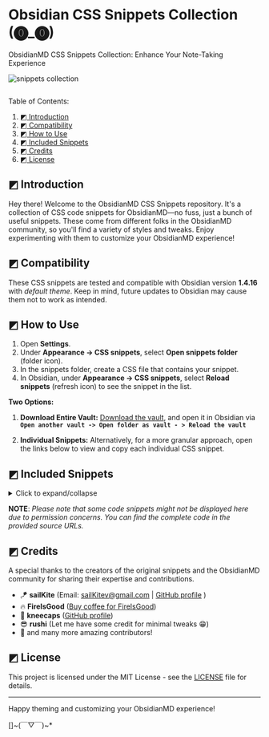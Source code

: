 # Obsidian CSS Snippets Collection (⓿_⓿)

ObsidianMD CSS Snippets Collection: Enhance Your Note-Taking Experience

<img src="https://i.imgur.com/cPa054W.png" alt="snippets collection">

![]()

Table of Contents:

1. [◩ Introduction](#-Introduction)
2. [◩ Compatibility](#-Compatibility)
3. [◩ How to Use](#-How-to-Use)
4. [◩ Included Snippets](#-Included-Snippets)
5. [◩ Credits](#-Credits)
6. [◩ License](#-License)

## ◩ Introduction 

Hey there! Welcome to the ObsidianMD CSS Snippets repository. It's a collection of CSS code snippets for ObsidianMD—no fuss, just a bunch of useful snippets. These come from different folks in the ObsidianMD community, so you'll find a variety of styles and tweaks. Enjoy experimenting with them to customize your ObsidianMD experience!

## ◩ Compatibility

These CSS snippets are tested and compatible with Obsidian version **1.4.16** with *default theme*. Keep in mind, future updates to Obsidian may cause them not to work as intended.

## ◩ How to Use

1. Open **Settings**.
2. Under **Appearance → CSS snippets**, select **Open snippets folder** (folder icon).
3. In the snippets folder, create a CSS file that contains your snippet.
4. In Obsidian, under **Appearance → CSS snippets**, select **Reload snippets** (refresh icon) to see the snippet in the list.

**Two Options:**

1. **Download Entire Vault:**
[Download the vault](https://github.com/r-u-s-h-i-k-e-s-h/Obsidian-CSS-Snippets/archive/refs/heads/Collection.zip), and open it in Obsidian via **` Open another vault -> Open folder as vault - > Reload the vault `**

2. **Individual Snippets:**
Alternatively, for a more granular approach, open the links below to view and copy each individual CSS snippet.

## ◩ Included Snippets

<details>
  <summary>Click to expand/collapse</summary>

 - [Accented settings side headings](Snippets/Accented%20settings%20side%20headings.md)
 - [Author callout](Snippets/Author%20callout.md)
 - [Banner](Snippets/Banner.md)
 - [Bigger first letter](Snippets/Bigger%20first%20letter.md)
 - [Blockquote styling 01](Snippets/Blockquote%20styling%2001.md)
 - [Blockquote styling 02](Snippets/Blockquote%20styling%2002.md)
 - [Blockquote styling 03](Snippets/Blockquote%20styling%2003.md)
 - [Calendar styling](Snippets/Calendar%20styling.md)
 - [Callout icon to the top right corner](Snippets/Callout%20icon%20to%20the%20top%20right%20corner.md)
 - [Callout styling - 3 callouts](Snippets/Callout%20styling%20-%203%20callouts.md)
 - [Callout styling - Callout without icon](Snippets/Callout%20styling%20-%20Callout%20without%20icon.md)
 - [Callout styling - Celtic callout border](Snippets/Callout%20styling%20-%20Celtic%20callout%20border.md)
 - [Callout styling - Folder structure callout](Snippets/Callout%20styling%20-%20Folder%20structure%20callout.md)
 - [Callout styling - Gummy callout](Snippets/Callout%20styling%20-%20Gummy%20callout.md)
 - [Callout styling - Label callout](Snippets/Callout%20styling%20-%20Label%20callout.md)
 - [Callout styling - Leader list callout](Snippets/Callout%20styling%20-%20Leader%20list%20callout.md)
 - [Callout styling - Minimal callout](Snippets/Callout%20styling%20-%20Minimal%20callout.md)
 - [Callout styling - Old callouts](Snippets/Callout%20styling%20-%20Old%20callouts.md)
 - [Callout styling - Outlined callout](Snippets/Callout%20styling%20-%20Outlined%20callout.md)
 - [Callout styling - Power callouts](Snippets/Callout%20styling%20-%20Power%20callouts.md)
 - [Callout styling - Quote callout](Snippets/Callout%20styling%20-%20Quote%20callout.md)
 - [Callout styling - Scroller callout](Snippets/Callout%20styling%20-%20Scroller%20callout.md)
 - [Callout styling - Sleek callout (AnuPpuccin theme)](Snippets/Callout%20styling%20-%20Sleek%20callout%20(AnuPpuccin%20theme).md)
 - [Callout styling - Tabbed callout](Snippets/Callout%20styling%20-%20Tabbed%20callout.md)
 - [Callout styling - Theorem callout](Snippets/Callout%20styling%20-%20Theorem%20callout.md)
 - [Callout styling - Timeline callout](Snippets/Callout%20styling%20-%20Timeline%20callout.md)
 - [Callout styling - Wikipedia like infobox](Snippets/Callout%20styling%20-%20Wikipedia%20like%20infobox.md)
 - [Callout Styling 01 - Prism theme callout](Snippets/Callout%20Styling%2001%20-%20Prism%20theme%20callout.md)
 - [Callout styling 02](Snippets/Callout%20styling%2002.md)
 - [Canvas styling - Gradient canvas cards](Snippets/Canvas%20styling%20-%20Gradient%20canvas%20cards.md)
 - [Card layout](Snippets/Card%20layout.md)
 - [Card view](Snippets/Card%20view.md)
 - [Celtic inline title styling](Snippets/Celtic%20inline%20title%20styling.md)
 - [Checkboxes - AnuPpuccin theme](Snippets/Checkboxes%20-%20AnuPpuccin%20theme.md)
 - [Checkboxes - Minimal theme](Snippets/Checkboxes%20-%20Minimal%20theme.md)
 - [Checkboxes - Origami theme](Snippets/Checkboxes%20-%20Origami%20theme.md)
 - [Checkboxes - Priority checkboxes](Snippets/Checkboxes%20-%20Priority%20checkboxes.md)
 - [Checkboxes - Progress bar checkboxes](Snippets/Checkboxes%20-%20Progress%20bar%20checkboxes.md)
 - [Checkboxes - SlRvb's checkboxes (ITS theme)](Snippets/Checkboxes%20-%20SlRvb's%20checkboxes%20(ITS%20theme).md)
 - [Code block styling 01](Snippets/Code%20block%20styling%2001.md)
 - [Code block styling 02](Snippets/Code%20block%20styling%2002.md)
 - [Collapsible image caption callout](Snippets/Collapsible%20image%20caption%20callout.md)
 - [Coloured ribbon](Snippets/Coloured%20ribbon.md)
 - [Coloured tab header container](Snippets/Coloured%20tab%20header%20container.md)
 - [Colourful headings underline and divider](Snippets/Colourful%20headings%20underline%20and%20divider.md)
 - [Command palette styling 01](Snippets/Command%20palette%20styling%2001.md)
 - [Command palette styling 02](Snippets/Command%20palette%20styling%2002.md)
 - [Compact tabs](Snippets/Compact%20tabs.md)
 - [Empty tab styling](Snippets/Empty%20tab%20styling.md)
 - [Equally spaced dataview columns](Snippets/Equally%20spaced%20dataview%20columns.md)
 - [External link styling 01](Snippets/External%20link%20styling%2001.md)
 - [Faded emoji in tasks](Snippets/Faded%20emoji%20in%20tasks.md)
 - [File explorer styling - Folder description](Snippets/File%20explorer%20styling%20-%20Folder%20description.md)
 - [File explorer styling - Folder headers](Snippets/File%20explorer%20styling%20-%20Folder%20headers.md)
 - [File explorer styling - Rainbow folder background](Snippets/File%20explorer%20styling%20-%20Rainbow%20folder%20background.md)
 - [File explorer styling - Rainbow folder titles](Snippets/File%20explorer%20styling%20-%20Rainbow%20folder%20titles.md)
 - [Gradient Colored Icon Tabs](Snippets/Gradient%20Colored%20Icon%20Tabs.md)
 - [Heading indicators 01](Snippets/Heading%20indicators%2001.md)
 - [Heading indicators 02](Snippets/Heading%20indicators%2002.md)
 - [Hide ribbon on collapse](Snippets/Hide%20ribbon%20on%20collapse.md)
 - [Hide window button panel](Snippets/Hide%20window%20button%20panel.md)
 - [Icon before headings](Snippets/Icon%20before%20headings.md)
 - [Image as a background 01](Snippets/Image%20as%20a%20background%2001.md)
 - [Image as a background 02](Snippets/Image%20as%20a%20background%2002.md)
 - [Image description when hover](Snippets/Image%20description%20when%20hover.md)
 - [Image gallery](Snippets/Image%20gallery.md)
 - [Image grid](Snippets/Image%20grid.md)
 - [Image styling - Zoom image](Snippets/Image%20styling%20-%20Zoom%20image.md)
 - [Image tweak](Snippets/Image%20tweak.md)
 - [Kanban styling - background based on tag](Snippets/Kanban%20styling%20-%20background%20based%20on%20tag.md)
 - [Kanban styling - Notion like Kanban board](Snippets/Kanban%20styling%20-%20Notion%20like%20Kanban%20board.md)
 - [Left aligned note header](Snippets/Left%20aligned%20note%20header.md)
 - [Link styling 01](Snippets/Link%20styling%2001.md)
 - [Loading screen tweak](Snippets/Loading%20screen%20tweak.md)
 - [Multicolumn note](Snippets/Multicolumn%20note.md)
 - [New note button](Snippets/New%20note%20button.md)
 - [Note icon](Snippets/Note%20icon.md)
 - [Outline numbering](Snippets/Outline%20numbering.md)
 - [Pinned tab styling](Snippets/Pinned%20tab%20styling.md)
 - [Popover border](Snippets/Popover%20border.md)
 - [Progress bar styling](Snippets/Progress%20bar%20styling.md)
 - [Properties into two columns](Snippets/Properties%20into%20two%20columns.md)
 - [Properties on hover](Snippets/Properties%20on%20hover.md)
 - [Safari tabs](Snippets/Safari%20tabs.md)
 - [Show note header on hover](Snippets/Show%20note%20header%20on%20hover.md)
 - [Sidenote callout 01](Snippets/Sidenote%20callout%2001.md)
 - [Sidenote callout 02](Snippets/Sidenote%20callout%2002.md)
 - [Spoiler text](Snippets/Spoiler%20text.md)
 - [Table styling - Centred table](Snippets/Table%20styling%20-%20Centred%20table.md)
 - [Table styling - Left column header](Snippets/Table%20styling%20-%20Left%20column%20header.md)
 - [Table styling - Rounded corners](Snippets/Table%20styling%20-%20Rounded%20corners.md)
 - [Tabs styling - Square tabs](Snippets/Tabs%20styling%20-%20Square%20tabs.md)
 - [Tabs styling - Stacked tabbed minimal tweak](Snippets/Tabs%20styling%20-%20Stacked%20tabbed%20minimal%20tweak.md)
 - [Tag styling - Hide hash symbol](Snippets/Tag%20styling%20-%20Hide%20hash%20symbol.md)
 - [Tag styling 01](Snippets/Tag%20styling%2001.md)
 - [Tags styling - Rainbow tags](Snippets/Tags%20styling%20-%20Rainbow%20tags.md)
 - [Tags styling - Target specific tag](Snippets/Tags%20styling%20-%20Target%20specific%20tag.md)
 - [Tooltip styling](Snippets/Tooltip%20styling.md)
 - [Unordered list styling 01](Snippets/Unordered%20list%20styling%2001.md)
 - [Unordered list styling 02](Snippets/Unordered%20list%20styling%2002.md)
 - [Vertical label arrangement](Snippets/Vertical%20label%20arrangement.md)

</details>

**NOTE**: _Please note that some code snippets might not be displayed here due to permission concerns. You can find the complete code in the provided source URLs._

## ◩ Credits

A special thanks to the creators of the original snippets and the ObsidianMD community for sharing their expertise and contributions.

- 🪁 **sailKite** (Email: sailKitev@gmail.com | [GitHub profile](https://github.com/sailKiteV) )
- 🔥 **FireIsGood** ([Buy coffee for FireIsGood](https://ko-fi.com/fireisgood))
- 💎 **kneecaps** ([GitHub profile](https://github.com/7368697661))
- 😎 **rushi** (Let me have some credit for minimal tweaks 😁)
- 💖 and many more amazing contributors!


## ◩ License

This project is licensed under the MIT License - see the [LICENSE](LICENSE) file for details.

---

Happy theming and customizing your ObsidianMD experience!

[]~(￣▽￣)~*
